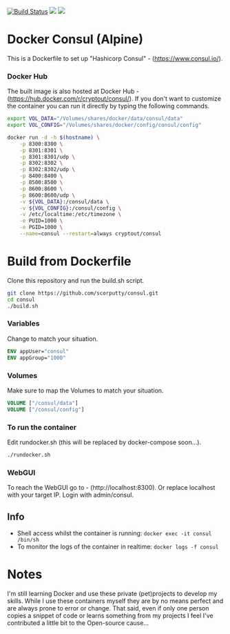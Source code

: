 [![Build Status](https://travis-ci.org/scorputty/consul.svg?branch=master)](https://travis-ci.org/scorputty/consul) [![](https://images.microbadger.com/badges/image/cryptout/consul.svg)](https://microbadger.com/images/cryptout/consul "Get your own image badge on microbadger.com") [![](https://images.microbadger.com/badges/version/cryptout/consul.svg)](https://microbadger.com/images/cryptout/consul "Get your own version badge on microbadger.com")

# Docker Consul (Alpine)

This is a Dockerfile to set up "Hashicorp Consul" - (https://www.consul.io/).

### Docker Hub
The built image is also hosted at Docker Hub - (https://hub.docker.com/r/cryptout/consul/).
If you don't want to customize the container you can run it directly by typing the following commands.
```sh
export VOL_DATA="/Volumes/shares/docker/data/consul/data"
export VOL_CONFIG="/Volumes/shares/docker/config/consul/config"

docker run -d -h $(hostname) \
    -p 8300:8300 \
    -p 8301:8301 \
    -p 8301:8301/udp \
    -p 8302:8302 \
    -p 8302:8302/udp \
    -p 8400:8400 \
    -p 8500:8500 \
    -p 8600:8600 \
    -p 8600:8600/udp \
    -v ${VOL_DATA}:/consul/data \
    -v ${VOL_CONFIG}:/consul/config \
    -v /etc/localtime:/etc/timezone \
    -e PUID=1000 \
    -e PGID=1000 \
    --name=consul --restart=always cryptout/consul
```

# Build from Dockerfile
Clone this repository and run the build.sh script.
```sh
git clone https://github.com/scorputty/consul.git
cd consul
./build.sh
```

### Variables
Change to match your situation.
```Dockerfile
ENV appUser="consul"
ENV appGroup="1000"
```

### Volumes
Make sure to map the Volumes to match your situation.
```Dockerfile
VOLUME ["/consul/data"]
VOLUME ["/consul/config"]
```

### To run the container
Edit rundocker.sh (this will be replaced by docker-compose soon...).
```sh
./rundocker.sh
```

### WebGUI
To reach the WebGUI go to - (http://localhost:8300).
Or replace localhost with your target IP. Login with admin/consul.

## Info
* Shell access whilst the container is running: `docker exec -it consul /bin/sh`
* To monitor the logs of the container in realtime: `docker logs -f consul`

# Notes
I'm still learning Docker and use these private (pet)projects to develop my skills.
While I use these containers myself they are by no means perfect and are always prone to error or change.
That said, even if only one person copies a snippet of code or learns something from my projects I feel I've contributed a little bit to the Open-source cause...
